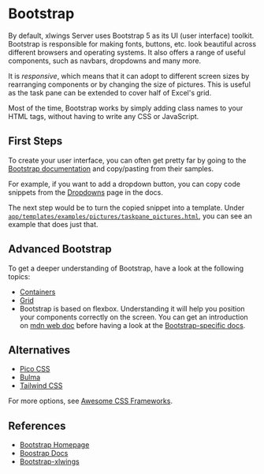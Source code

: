# Bootstrap

By default, xlwings Server uses Bootstrap 5 as its UI (user interface) toolkit. Bootstrap is responsible for making fonts, buttons, etc. look beautiful across different browsers and operating systems. It also offers a range of useful components, such as navbars, dropdowns and many more.

It is _responsive_, which means that it can adopt to different screen sizes by rearranging components or by changing the size of pictures. This is useful as the task pane can be extended to cover half of Excel's grid.

Most of the time, Bootstrap works by simply adding class names to your HTML tags, without having to write any CSS or JavaScript.

## First Steps

To create your user interface, you can often get pretty far by going to the [Bootstrap documentation](https://getbootstrap.com/docs) and copy/pasting from their samples.

For example, if you want to add a dropdown button, you can copy code snippets from the [Dropdowns](https://getbootstrap.com/docs/5.3/components/dropdowns/) page in the docs.

The next step would be to turn the copied snippet into a [](Jinja.md) template. Under [`app/templates/examples/pictures/taskpane_pictures.html`](https://github.com/xlwings/xlwings-server/blob/main/app/templates/examples/pictures/taskpane_pictures.html), you can see an example that does just that.

## Advanced Bootstrap

To get a deeper understanding of Bootstrap, have a look at the following topics:

- [Containers](https://getbootstrap.com/docs/5.3/layout/containers/)
- [Grid](https://getbootstrap.com/docs/5.3/layout/grid/)
- Bootstrap is based on flexbox. Understanding it will help you position your components correctly on the screen. You can get an introduction on [mdn web doc](https://developer.mozilla.org/en-US/docs/Web/CSS/CSS_flexible_box_layout/Basic_concepts_of_flexbox) before having a look at the [Bootstrap-specific docs](https://getbootstrap.com/docs/5.3/utilities/flex/).

## Alternatives

- [Pico CSS](https://picocss.com/)
- [Bulma](https://bulma.io/)
- [Tailwind CSS](https://tailwindcss.com/)

For more options, see [Awesome CSS Frameworks](https://github.com/troxler/awesome-css-frameworks).

## References

- [Bootstrap Homepage](https://getbootstrap.com/)
- [Boostrap Docs](https://getbootstrap.com/docs)
- [Bootstrap-xlwings](https://github.com/xlwings/bootstrap-xlwings)
